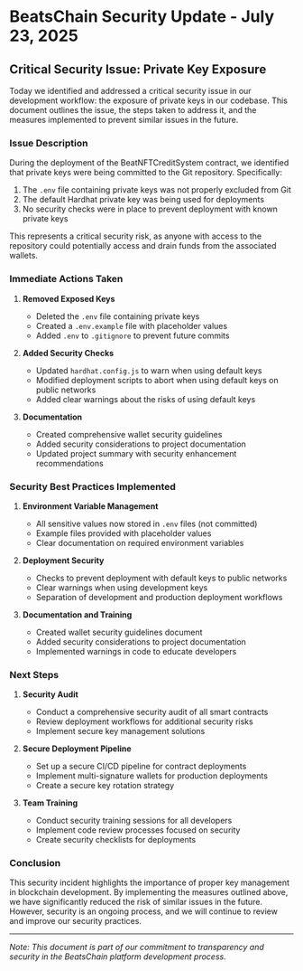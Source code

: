 # BeatsChain Security Update - July 23, 2025

## Critical Security Issue: Private Key Exposure

Today we identified and addressed a critical security issue in our development workflow: the exposure of private keys in our codebase. This document outlines the issue, the steps taken to address it, and the measures implemented to prevent similar issues in the future.

### Issue Description

During the deployment of the BeatNFTCreditSystem contract, we identified that private keys were being committed to the Git repository. Specifically:

1. The `.env` file containing private keys was not properly excluded from Git
2. The default Hardhat private key was being used for deployments
3. No security checks were in place to prevent deployment with known private keys

This represents a critical security risk, as anyone with access to the repository could potentially access and drain funds from the associated wallets.

### Immediate Actions Taken

1. **Removed Exposed Keys**
   - Deleted the `.env` file containing private keys
   - Created a `.env.example` file with placeholder values
   - Added `.env` to `.gitignore` to prevent future commits

2. **Added Security Checks**
   - Updated `hardhat.config.js` to warn when using default keys
   - Modified deployment scripts to abort when using default keys on public networks
   - Added clear warnings about the risks of using default keys

3. **Documentation**
   - Created comprehensive wallet security guidelines
   - Added security considerations to project documentation
   - Updated project summary with security enhancement recommendations

### Security Best Practices Implemented

1. **Environment Variable Management**
   - All sensitive values now stored in `.env` files (not committed)
   - Example files provided with placeholder values
   - Clear documentation on required environment variables

2. **Deployment Security**
   - Checks to prevent deployment with default keys to public networks
   - Clear warnings when using development keys
   - Separation of development and production deployment workflows

3. **Documentation and Training**
   - Created wallet security guidelines document
   - Added security considerations to project documentation
   - Implemented warnings in code to educate developers

### Next Steps

1. **Security Audit**
   - Conduct a comprehensive security audit of all smart contracts
   - Review deployment workflows for additional security risks
   - Implement secure key management solutions

2. **Secure Deployment Pipeline**
   - Set up a secure CI/CD pipeline for contract deployments
   - Implement multi-signature wallets for production deployments
   - Create a secure key rotation strategy

3. **Team Training**
   - Conduct security training sessions for all developers
   - Implement code review processes focused on security
   - Create security checklists for deployments

### Conclusion

This security incident highlights the importance of proper key management in blockchain development. By implementing the measures outlined above, we have significantly reduced the risk of similar issues in the future. However, security is an ongoing process, and we will continue to review and improve our security practices.

---

*Note: This document is part of our commitment to transparency and security in the BeatsChain platform development process.*